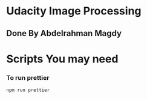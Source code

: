 # Udacity Image Processing 

## Done By Abdelrahman Magdy 

#

# Scripts You may need 

### To run prettier
```
npm run prettier
```